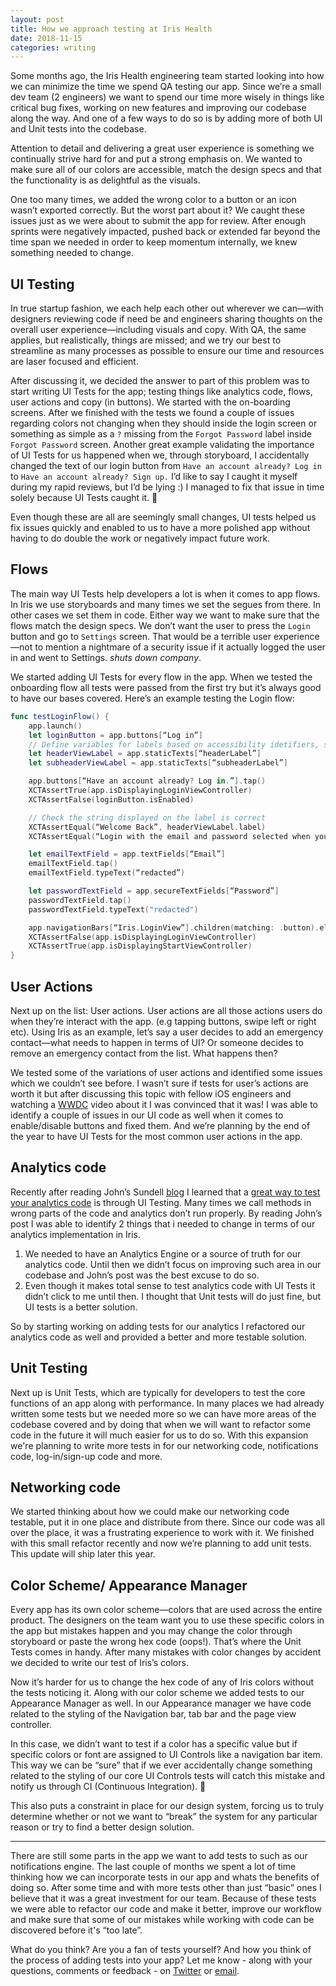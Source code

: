 ```yaml
---
layout: post
title: How we approach testing at Iris Health
date: 2018-11-15
categories: writing
---
```


Some months ago, the Iris Health engineering team started looking into how we can minimize the time we spend QA testing our app. Since we’re a small dev team (2 engineers) we want to spend our time more wisely in things like critical bug fixes, working on new features and improving our codebase along the way. And one of a few ways to do so is by adding more of both UI and Unit tests into the codebase.

Attention to detail and delivering a great user experience is something we continually strive hard for and put a strong emphasis on. We wanted to make sure all of our colors are accessible, match the design specs and that the functionality is as delightful as the visuals.

One too many times, we added the wrong color to a button or an icon wasn’t exported correctly. But the worst part about it? We caught these issues just as we were about to submit the app for review. After enough sprints were negatively impacted, pushed back or extended far beyond the time span we needed in order to keep momentum internally, we knew something needed to change.

## UI Testing
In true startup fashion, we each help each other out wherever we can—with designers reviewing code if need be and engineers sharing thoughts on the overall user experience—including visuals and copy. With QA, the same applies, but realistically, things are missed; and we try our best to streamline as many processes as possible to ensure our time and resources are laser focused and efficient.

After discussing it, we decided the answer to part of this problem was to start writing UI Tests for the app; testing things like analytics code, flows, user actions and copy (in buttons). We started with the on-boarding screens. After we finished with the tests we found a couple of issues regarding colors not changing when they should inside the login screen or something as simple as a `?` missing from the `Forgot Password` label inside `Forgot Password` screen.
Another great example validating the importance of UI Tests for us happened when we, through storyboard, I accidentally changed the text of our login button from `Have an account already? Log in` to `Have an account already? Sign up.` I’d like to say I caught it myself during my rapid reviews, but I’d be lying :) I managed to fix that issue in time solely because UI Tests caught it. 🎉

Even though these are all are seemingly small changes, UI tests helped us fix issues quickly and enabled to us to have a more polished app without having to do double the work or negatively impact future work.

## Flows
The main way UI Tests help developers a lot is when it comes to app flows. In Iris we use storyboards and many times we set the segues from there. In other cases we set them in code. Either way we want to make sure that the flows match the design specs. We don’t want the user to press the `Login` button and go to `Settings` screen. That would be a terrible user experience—not to mention a nightmare of a security issue if it actually logged the user in and went to Settings. *shuts down company*.

We started adding UI Tests for every flow in the app. When we tested the onboarding flow all tests were passed from the first try but it’s always good to have our bases covered. Here’s an example testing the Login flow:

```swift
func testLoginFlow() {
	app.launch()
	let loginButton = app.buttons[“Log in”]
	// Define variables for labels based on accessibility idetifiers, so we can use them later in the tests
	let headerViewLabel = app.staticTexts[“headerLabel”]
	let subheaderViewLabel = app.staticTexts[“subheaderLabel”]

	app.buttons[“Have an account already? Log in.”].tap()
	XCTAssertTrue(app.isDisplayingLoginViewController)
	XCTAssertFalse(loginButton.isEnabled)

	// Check the string displayed on the label is correct
	XCTAssertEqual(“Welcome Back”, headerViewLabel.label)
	XCTAssertEqual(“Login with the email and password selected when you created your account”, subheaderViewLabel.label)

	let emailTextField = app.textFields[“Email”]
	emailTextField.tap()
	emailTextField.typeText(“redacted”)

	let passwordTextField = app.secureTextFields[“Password”]
	passwordTextField.tap()
	passwordTextField.typeText("redacted")

	app.navigationBars[“Iris.LoginView”].children(matching: .button).element.tap()
	XCTAssertFalse(app.isDisplayingLoginViewController)
	XCTAssertTrue(app.isDisplayingStartViewController)
}
```

## User Actions
Next up on the list: User actions. User actions are all those actions users do when they’re interact with the app. (e.g tapping buttons, swipe left or right etc). Using Iris as an example, let’s say a user decides to add an emergency contact—what needs to happen in terms of UI? Or someone decides to remove an emergency contact from the list. What happens then?

We tested some of the variations of user actions and identified some issues which we couldn’t see before. I wasn’t sure if tests for user’s actions are worth it but after discussing this topic with fellow iOS engineers and watching a [WWDC](https://developer.apple.com/videos/play/wwdc2015/406/) video about it I was convinced that it was! I was able to identify a couple of issues in our UI code as well when it comes to enable/disable buttons and fixed them. And we’re planning by the end of the year to have UI Tests for the most common user actions in the app.

## Analytics code
Recently after reading John’s Sundell [blog](https://swiftbysundell.com) I learned that a [great way to test your analytics code](https://www.swiftbysundell.com/posts/ui-testing-analytics-code-in-swift) is through UI Testing. Many times we call methods in wrong parts of the code and analytics don’t run properly. By reading John’s post I was able to identify 2 things that i needed to change in terms of our analytics implementation in Iris.

1. We needed to have an Analytics Engine or a source of truth for our analytics code. Until then we didn’t focus on improving such area in our codebase and John’s post was the best excuse to do so.
2. Even though it makes total sense to test analytics code with UI Tests it didn’t click to me until then. I thought that Unit tests will do just fine, but UI tests is a better solution.

So by starting working on adding tests for our analytics I refactored our analytics code as well and provided a better and more testable solution.

## Unit Testing
Next up is Unit Tests, which are typically for developers to test the core functions of an app along with performance. In many places we had already written some tests but we needed more so we can have more areas of the codebase covered and by doing that when we will want to refactor some code in the future it will much easier for us to do so. With this expansion we're planning to write more tests in for our networking code, notifications code, log-in/sign-up code and more.

## Networking code
We started thinking about how we could make our networking code testable, put it in one place and distribute from there. Since our code was all over the place, it was a frustrating experience to work with it. We finished with this small refactor recently and now we’re planning to add unit tests. This update will ship later this year.

## Color Scheme/ Appearance Manager
Every app has its own color scheme—colors that are used across the entire product. The designers on the team want you to use these specific colors in the app but mistakes happen and you may change the color through storyboard or paste the wrong hex code (oops!). That’s where the Unit Tests comes in handy. After many mistakes with color changes by accident we decided to write our test of Iris’s colors.

Now it’s harder for us to change the hex code of any of Iris colors without the tests noticing it. Along with our color scheme we added tests to our Appearance Manager as well. In our Appearance manager we have code related to the styling of the Navigation bar, tab bar and the page view controller.

In this case, we didn’t want to test if a color has a specific value but if specific colors or font are assigned to UI Controls like a navigation bar item. This way we can be “sure” that if we ever accidentally change something related to the styling of our core UI Controls tests will catch this mistake and notify us through CI (Continuous Integration). 🙈

This also puts a constraint in place for our design system, forcing us to truly determine whether or not we want to “break” the system for any particular reason or try to find a better design solution.

---

There are still some parts in the app we want to add tests to such as our notifications engine. The last couple of months we spent a lot of time thinking how we can incorporate tests in our app and whats the benefits of doing so. After some time and with more tests other than just “basic” ones I believe that it was a great investment for our team. Because of these tests we were able to refactor our code and make it better, improve our workflow and make sure that some of our mistakes while working with code can be discovered before it's “too late”.

What do you think? Are you a fan of tests yourself? And how you think of the process of adding tests into your app? Let me know - along with your questions, comments or feedback - on [Twitter](https://twitter.com/agisilaosts) or [email](mailto:agtsaraboulidis@gmail.com).